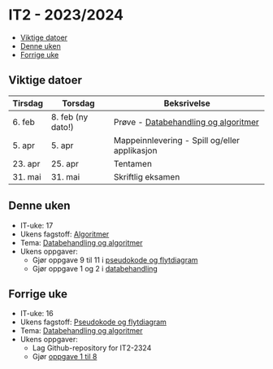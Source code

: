 # IT2 - 2023/2024

- [Viktige datoer](#viktige-datoer)
- [Denne uken](#denne-uken)
- [Forrige uke](#forrige-uke)

## Viktige datoer

| Tirsdag | Torsdag           | Beksrivelse                                                             |
| ------- | ----------------- | ----------------------------------------------------------------------- |
| 6. feb  | 8. feb (ny dato!) | Prøve - [Databehandling og algoritmer](/databehandling-og-algoritmer) |
| 5. apr  | 5. apr            | Mappeinnlevering - Spill og/eller applikasjon                           |
| 23. apr | 25. apr           | Tentamen                                                                |
| 31. mai | 31. mai           | Skriftlig eksamen                                                       |

## Denne uken

- IT-uke: 17
- Ukens fagstoff: [Algoritmer](/databehandling-og-algoritmer/algoritmer)
- Tema: [Databehandling og algoritmer](/databehandling-og-algoritmer)
- Ukens oppgaver:
  - Gjør oppgave 9 til 11 i [pseudokode og flytdiagram](/databehandling-og-algoritmer/oppgaver/pseudokode-og-flytdiagram)
  - Gjør oppgave 1 og 2 i [databehandling](/databehandling-og-algoritmer/oppgaver/databehandling)

## Forrige uke

- IT-uke: 16
- Ukens fagstoff: [Pseudokode og flytdiagram](/databehandling-og-algoritmer/pseudokode-og-flytdiagram)
- Tema: [Databehandling og algoritmer](/databehandling-og-algoritmer)
- Ukens oppgaver:
  - Lag Github-repository for IT2-2324
  - Gjør [oppgave 1 til 8](/databehandling-og-algoritmer/oppgaver/pseudokode-og-flytdiagram)
